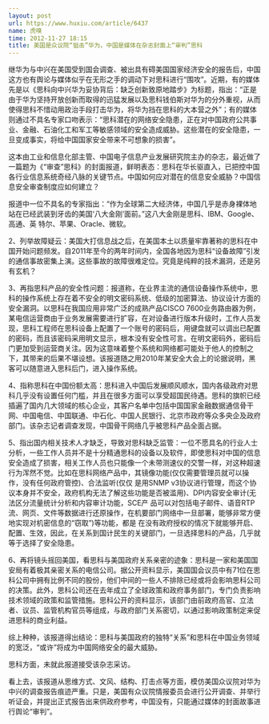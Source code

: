 ```yaml
---
layout: post
url: https://www.huxiu.com/article/6437
name: 虎嗅
time: 2012-11-27 18:15
title: 美国是众议院“狙击”华为，中国是媒体在杂志封面上“审判”思科
---
```

继华为与中兴在美国受到国会调查、被出具有碍美国国家经济安全的报告后，中国这方也有舆论与媒体似乎在无形之手的调动下对思科进行“围攻”。近期，有的媒体先是以《思科向中兴华为妥协背后：缺乏创新致原地踏步》为标题，指出：“正是由于华为坚持开放创新而取得的迅猛发展以及思科钱伯斯对华为的分外重视，从而使得思科不惜动用政治手段打击华为，将华为挡在思科的大本营之外”；有的媒体则通过不具名专家口吻表示：“思科潜在的网络安全隐患，正在对中国政府公共事业、金融、石油化工和军工等敏感领域的安全造成威胁。这些潜在的安全隐患，一旦变成事实，将给中国国家安全带来不可想象的损害”。

这本由工业和信息化部主管、中国电子信息产业发展研究院主办的杂志，最近做了一篇题为《“审查”思科》的封面报道，鲜明表态：思科在华长驱直入，已把控中国各行业信息系统奇经八脉的关键节点。中国如何应对潜在的信息安全威胁？中国信息安全审查制度应如何建立？

报道中一位不具名的专家指出：“作为全球第二大经济体，中国几乎是赤身裸体地站在已经武装到牙齿的美国‘八大金刚’面前。”这八大金刚是思科、IBM、Google、高通、英 特尔、苹果、Oracle、微软。

2、列举故障疑云：美国大打信息战之后，在美国本土以质量牢靠著称的思科在中国开始问题频发。自2011年至今的两年时间内，全国各地因为思科“设备故障”引发的通信事故密集上演。这些事故的故障很难定位。究竟是纯粹的技术漏洞，还是另有玄机？

3、再指思科产品的安全性问题：报道称，在业界主流的通信设备操作系统中，思科的操作系统上存在着不安全的明文密码系统、低级的加密算法、协议设计方面的安全漏洞。以思科在我国应用非常广泛的成熟产品CISCO 7600业务路由器为例，某电信运营商由于业务发展需要进行扩容，在对设备进行版本升级时，工作人员发现，思科工程师在思科设备上配置了一个账号的密码后，用键盘就可以调出已配置的密码，而且该密码采用明文显示，根本没有安全性可言。在明文密码外，密码后门更加受到运营商关注。因为这意味着整个系统和网络都可能处于他人的控制之下，其带来的后果不堪设想。该报道随之用2010年某安全大会上的论据说明，黑客可以随意进入思科后门，进入操作系统。

4、指称思科在中国份额太高：思科进入中国后发展顺风顺水，国内各级政府对思科几乎没有设置任何门槛，并且在很多方面可以享受超国民待遇。思科的旗帜已经插遍了国内几大领域的核心企业，其客户名单中包括中国国家金融数据通信骨干网、中国电信、中国联通、中石化、中国人民银行、北京市政府等众多央企及政府部门。该杂志记者调查发现，中国骨干网络几乎被思科产品全面占据。

5、指出国内相关技术人才缺乏，导致对思科缺乏监管：一位不愿具名的行业人士分析，一些工作人员并不是十分精通思科的设备以及软件，即使思科对中国的信息安全造成了损害，相关工作人员也只能像一个未带测速仪的交警一样，对这种超速行为浑然不觉。比如在思科网络产品中，其镜像功能(仅仅需要管理员就可以操作，没有任何政府管控)、合法监听(仅仅 是用SNMP v3协议进行管理，而这个协议本身并不安全，政府机构无法了解这些功能是否被滥用)、DPI内容安全审计(无法区分流量统计分析和内容审计功能，SCE产 品可以对包括电子邮件、语音RTP流、网页、文件等数据进行还原操作，在机要部门网络中一旦部署，能够非常方便地实现对机密信息的“窃取”)等功能，都是 在没有政府授权的情况下就能够开启、配置、生效，因此，在关系到国计民生的关键部门，一旦选择思科的产品，几乎就等于选择了安全隐患。

6、再将镜头摇回美国，看思科与美国政府关系亲密的迹象：思科是一家和美国国安局有着极其亲密关系的电信公司。据公开资料显示，美国国会议员中有71位在思科公司中拥有比例不同的股份，他们中间的一些人不排除已经或将会影响思科公司的决策。此外，思科公司还在去年成立了全球政策和政府事务部门，专门负责影响技术领域的政策和监管措施。思科公开的资料显示，该部门由前政府高官、立法者、议员、监管机构官员等组成，与政府部门关系密切，以通过影响政策制定来促进思科的商业利益。

综上种种，该报道得出结论：思科与美国政府的独特“关系”和思科在中国业务领域的宽泛，“或许”将成为中国网络安全的最大威胁。

思科方面，未就此报道接受该杂志采访。

看上去，该报道从思维方式、文风、结构、打击点等方面，模仿美国众议院对华为中兴的调查报告痕迹严重。只是，美国有众议院情报委员会进行公开调查、并举行听证会，并提出正式报告出来供政府参考，中国没有，只能通过媒体的封面故事进行舆论“审判”。

